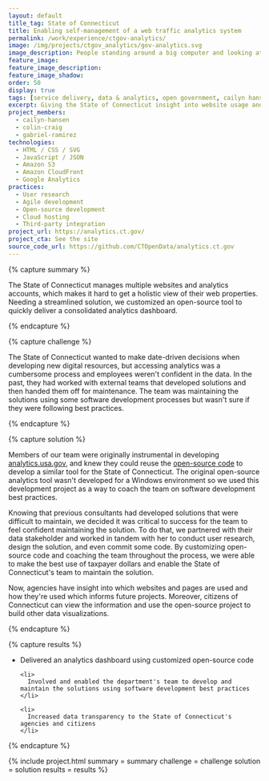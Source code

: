 ```yaml
---
layout: default
title_tag: State of Connecticut
title: Enabling self-management of a web traffic analytics system
permalink: /work/experience/ctgov-analytics/
image: /img/projects/ctgov_analytics/gov-analytics.svg
image_description: People standing around a big computer and looking at a screen displaying analytical data.
feature_image:
feature_image_description:
feature_image_shadow:
order: 50
display: true
tags: [service delivery, data & analytics, open government, cailyn hansen, colin craig, gabriel ramirez]
excerpt: Giving the State of Connecticut insight into website usage and trends to better serve the needs of their constituents.
project_members:
  - cailyn-hansen
  - colin-craig
  - gabriel-ramirez
technologies:
  - HTML / CSS / SVG
  - JavaScript / JSON
  - Amazon S3
  - Amazon CloudFront
  - Google Analytics
practices:
  - User research
  - Agile development
  - Open-source development
  - Cloud hosting
  - Third-party integration
project_url: https://analytics.ct.gov/
project_cta: See the site
source_code_url: https://github.com/CTOpenData/analytics.ct.gov
---
```


{% capture summary %}
  <p>
    The State of Connecticut manages multiple websites and analytics accounts, which
    makes it hard to get a holistic view of their web properties. Needing a
    streamlined solution, we customized an open-source tool to quickly deliver a
    consolidated analytics dashboard.
  </p>
{% endcapture %}

{% capture challenge %}
  <p>
    The State of Connecticut wanted to make date-driven decisions when developing new
    digital resources, but accessing analytics was a cumbersome process and employees
    weren't confident in the data. In the past, they had worked with external teams
    that developed solutions and then handed them off for maintenance. The team was
    maintaining the solutions using some software development processes but wasn't
    sure if they were following best practices.
  </p>
{% endcapture %}

{% capture solution %}
  <p>
    Members of our team were originally instrumental in developing
    <a href="https://analytics.usa.gov/">analytics.usa.gov</a>,
    and knew they could reuse the
    <a href="https://github.com/18F/analytics.usa.gov">open-source code</a>
    to develop a similar tool for the State of Connecticut. The original open-source
    analytics tool wasn't developed for a Windows environment so we used this development
    project as a way to coach the team on software development best practices.
  </p>

  <p>
    Knowing that previous consultants had developed solutions that were difficult
    to maintain, we decided it was critical to success for the team to feel
    confident maintaining the solution. To do that, we partnered with their
    data stakeholder and worked in tandem with her to conduct user research,
    design the solution, and even commit some code. By customizing open-source
    code and coaching the team throughout the process, we were able to make the
    best use of taxpayer dollars and enable the State of Connecticut's team to
    maintain the solution.
  </p>

  <p>
    Now, agencies have insight into which websites and pages are used and how
    they're used which informs future projects. Moreover, citizens of Connecticut
    can view the information and use the open-source project to build other data
    visualizations.
  </p>
{% endcapture %}

{% capture results %}
  <ul>
    <li>
      Delivered an analytics dashboard using customized open-source code
    </li>

    <li>
      Involved and enabled the department's team to develop and maintain the solutions using software development best practices
    </li>

    <li>
      Increased data transparency to the State of Connecticut's agencies and citizens
    </li>
  </ul>
{% endcapture %}

{% include project.html
  summary = summary
  challenge = challenge
  solution = solution
  results = results
%}
